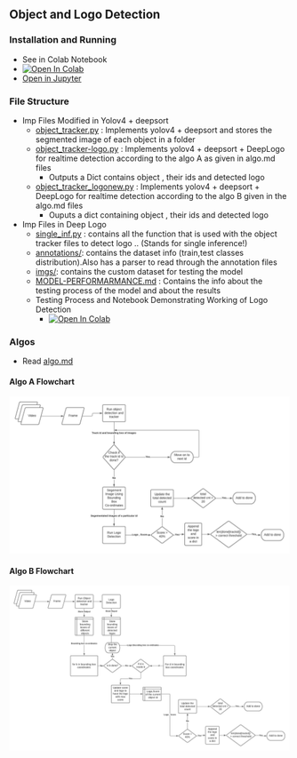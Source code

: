## Object and Logo Detection

### Installation and Running
- See in Colab Notebook
- [![Open In Colab](https://colab.research.google.com/assets/colab-badge.svg)](https://colab.research.google.com/drive/1O84ALermB0Jh6MFe1mGAfFc1aP03eOae?usp=sharing)
- [Open in Jupyter](https://github.com/mananmadan/object-logo-detection/blob/master/Vision_Detection_System_(Video_%2B_DeepLogo)_Final.ipynb)

### File Structure
- Imp Files Modified in Yolov4 + deepsort
    - [object_tracker.py](https://github.com/mananmadan/yolov4-deepsort/blob/3d4ef1627a828f894b74b754df9a5db3ada3584a/object_tracker.py) : Implements yolov4 + deepsort and stores the segmented image of each object in a folder
    - [object_tracker-logo.py](https://github.com/mananmadan/yolov4-deepsort/blob/3d4ef1627a828f894b74b754df9a5db3ada3584a/object_tracker-logo.py) : Implements yolov4 + deepsort + DeepLogo for realtime detection according to the algo A as given in algo.md files
        - Outputs a Dict contains object , their ids and detected logo
    - [object_tracker_logonew.py](https://github.com/mananmadan/yolov4-deepsort/blob/3d4ef1627a828f894b74b754df9a5db3ada3584a/object_tracker_logonew.py) : Implements yolov4 + deepsort + DeepLogo for realtime detection according to the algo B given in the algo.md files
        - Ouputs a dict containing object , their ids and detected logo
- Imp Files in Deep Logo
    - [single_inf.py](https://github.com/mananmadan/DeepLogo/blob/master/single_inf.py) : contains all the function that is used with the object tracker files to detect logo .. (Stands for single inference!)
    - [annotations/](https://github.com/mananmadan/DeepLogo/tree/master/annotations): contains the dataset info (train,test classes distribution).Also has a parser to read through the annotation files
    - [imgs/](https://github.com/mananmadan/DeepLogo/tree/master/imgs): contains the custom dataset for testing the model
    - [MODEL-PERFORMARMANCE.md](https://github.com/mananmadan/DeepLogo/blob/master/MODEL-PERFORMANCE.md) : Contains the info about the testing process of the model and about the results
    - Testing Process and Notebook Demonstrating Working of Logo Detection
        - [![Open In Colab](https://colab.research.google.com/assets/colab-badge.svg)](https://colab.research.google.com/drive/1KOZ71GZXCz3N652kl832H_FfWX8K4Tx3?usp=sharing)

### Algos
- Read [algo.md](https://github.com/mananmadan/object-logo-detection/blob/master/algo.md)


#### Algo A Flowchart
![Algo A](flowchart/algoa.jpeg)

#### Algo B Flowchart
![Algo B](flowchart/algob.jpeg)